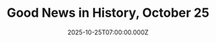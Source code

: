 ---
title: "Good News in History, October 25"
date: 2025-10-25T07:00:00.000Z
category: Human Kindness
externalLink: "https://www.goodnewsnetwork.org/events061025/"
image: ""
excerpt: "144 years ago, the visionary artist Pablo Picasso was born. A Spanish painter and sculptor, he had trouble getting out of bed in the morning, and usually spent the afternoon conversing and drinking with friends. But in the evening, he worked prolifically on his surrealistic cubist artwork in France. WATCH a short bio video to […] The post Good News…"
---